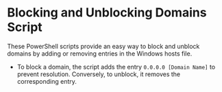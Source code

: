 # Blocking and Unblocking Domains Script

These PowerShell scripts provide an easy way to block and unblock domains by adding or removing entries in the Windows hosts file.
- To block a domain, the script adds the entry `0.0.0.0 [Domain Name]` to prevent resolution. Conversely, to unblock, it removes the corresponding entry.
